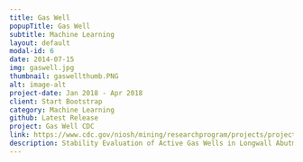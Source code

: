 ```yaml
---
title: Gas Well
popupTitle: Gas Well  
subtitle: Machine Learning
layout: default
modal-id: 6
date: 2014-07-15
img: gaswell.jpg
thumbnail: gaswellthumb.PNG
alt: image-alt
project-date: Jan 2018 - Apr 2018
client: Start Bootstrap
category: Machine Learning
github: Latest Release
project: Gas Well CDC
link: https://www.cdc.gov/niosh/mining/researchprogram/projects/project_StabilityEvaluationofActiveGasWellsinLongwallAbutmentPillars.html
description: Stability Evaluation of Active Gas Wells in Longwall Abutment Pillars.
---
```

